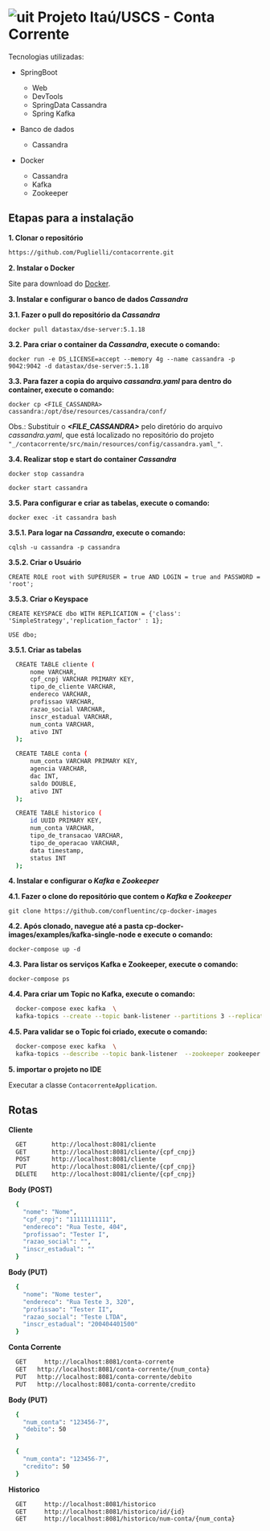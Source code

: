 # ![uit](https://user-images.githubusercontent.com/62891985/82739494-5e96bd80-9d16-11ea-993d-25c048bad462.png) Projeto Itaú/USCS - Conta Corrente

Tecnologias utilizadas:

- SpringBoot
  - Web
  - DevTools
  - SpringData Cassandra
  - Spring Kafka

- Banco de dados
  - Cassandra
 
- Docker
  - Cassandra
  - Kafka
  - Zookeeper

## Etapas para a instalação

**1. Clonar o repositório**

```bash
https://github.com/Puglielli/contacorrente.git
```

**2. Instalar o Docker**

Site para download do [Docker](https://docs.docker.com/get-docker/).

**3. Instalar e configurar o banco de dados *Cassandra***

  **3.1. Fazer o pull do repositório da *Cassandra***

  `docker pull datastax/dse-server:5.1.18`

  **3.2. Para criar o container da *Cassandra*, execute o comando:**
  
  `docker run -e DS_LICENSE=accept --memory 4g --name cassandra -p 9042:9042 -d datastax/dse-server:5.1.18`

  **3.3. Para fazer a copia do arquivo *cassandra.yaml* para dentro do container, execute o comando:**
 
  `docker cp <FILE_CASSANDRA> cassandra:/opt/dse/resources/cassandra/conf/`

  Obs.: Substituir o ***<FILE_CASSANDRA>*** pelo diretório do arquivo *cassandra.yaml*, que está localizado no repositório do projeto `"_/contacorrente/src/main/resources/config/cassandra.yaml_"`.

  **3.4. Realizar stop e start do container *Cassandra***
  
  `docker stop cassandra`

  `docker start cassandra`

  **3.5. Para configurar e criar as tabelas, execute o comando:**
  
  `docker exec -it cassandra bash`

  **3.5.1. Para logar na *Cassandra*, execute o comando:**
  
  `cqlsh -u cassandra -p cassandra`

  **3.5.2. Criar o Usuário**

  `CREATE ROLE root with SUPERUSER = true AND LOGIN = true and PASSWORD = 'root';`

  **3.5.3. Criar o Keyspace**

  `CREATE KEYSPACE dbo WITH REPLICATION = {'class': 'SimpleStrategy','replication_factor' : 1};`

  `USE dbo;`

  **3.5.1. Criar as tabelas**

```bash
  CREATE TABLE cliente (
      nome VARCHAR,
      cpf_cnpj VARCHAR PRIMARY KEY,
      tipo_de_cliente VARCHAR,
      endereco VARCHAR,
      profissao VARCHAR,
      razao_social VARCHAR,
      inscr_estadual VARCHAR,
      num_conta VARCHAR,
      ativo INT
  );
```
```bash
  CREATE TABLE conta (
      num_conta VARCHAR PRIMARY KEY,
      agencia VARCHAR,
      dac INT,
      saldo DOUBLE,
      ativo INT
  );
```
```bash
  CREATE TABLE historico (
      id UUID PRIMARY KEY,
      num_conta VARCHAR,
      tipo_de_transacao VARCHAR,
      tipo_de_operacao VARCHAR,
      data timestamp,
      status INT
  );
```

**4. Instalar e configurar o *Kafka* e *Zookeeper***

  **4.1. Fazer o clone do repositório que contem o *Kafka* e *Zookeeper***

  `git clone https://github.com/confluentinc/cp-docker-images`

  **4.2. Após clonado, navegue até a pasta cp-docker-images/examples/kafka-single-node e execute o comando:**
  
  `docker-compose up -d`

  **4.3. Para listar os serviços Kafka e Zookeeper, execute o comando:**
  
  `docker-compose ps`

  **4.4. Para criar um Topic no Kafka, execute o comando:**

```bash
  docker-compose exec kafka  \
  kafka-topics --create --topic bank-listener --partitions 3 --replication-factor 1 --if-not-exists --zookeeper zookeeper:2181
```
    
  **4.5. Para validar se o Topic foi criado, execute o comando:**

```bash
  docker-compose exec kafka  \
  kafka-topics --describe --topic bank-listener  --zookeeper zookeeper:2181
```

**5. importar o projeto no IDE**

Executar a classe `ContacorrenteApplication`.

## Rotas

**Cliente**

```bash
  GET       http://localhost:8081/cliente
  GET       http://localhost:8081/cliente/{cpf_cnpj}
  POST      http://localhost:8081/cliente
  PUT       http://localhost:8081/cliente/{cpf_cnpj}
  DELETE    http://localhost:8081/cliente/{cpf_cnpj}
```

**Body (POST)**

```bash
  {
    "nome": "Nome",
    "cpf_cnpj": "11111111111",
    "endereco": "Rua Teste, 404",
    "profissao": "Tester I",
    "razao_social": "",
    "inscr_estadual": ""
  }
```

**Body (PUT)**

```bash
  {
    "nome": "Nome tester",
    "endereco": "Rua Teste 3, 320",
    "profissao": "Tester II",
    "razao_social": "Teste LTDA",
    "inscr_estadual": "200404401500"
  }
```

**Conta Corrente**

```bash
  GET     http://localhost:8081/conta-corrente
  GET   http://localhost:8081/conta-corrente/{num_conta}
  PUT   http://localhost:8081/conta-corrente/debito
  PUT   http://localhost:8081/conta-corrente/credito
```

**Body (PUT)**

```bash
  {
    "num_conta": "123456-7",
    "debito": 50
  }
```

```bash
  {
    "num_conta": "123456-7",
    "credito": 50
  }
```

**Historico**

```bash
  GET     http://localhost:8081/historico
  GET     http://localhost:8081/historico/id/{id}
  GET     http://localhost:8081/historico/num-conta/{num_conta}
```
